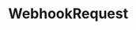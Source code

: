 #  WebhookRequest

<api-schema openapi-path="../../openapi.yaml" name="WebhookRequest"></api-schema>